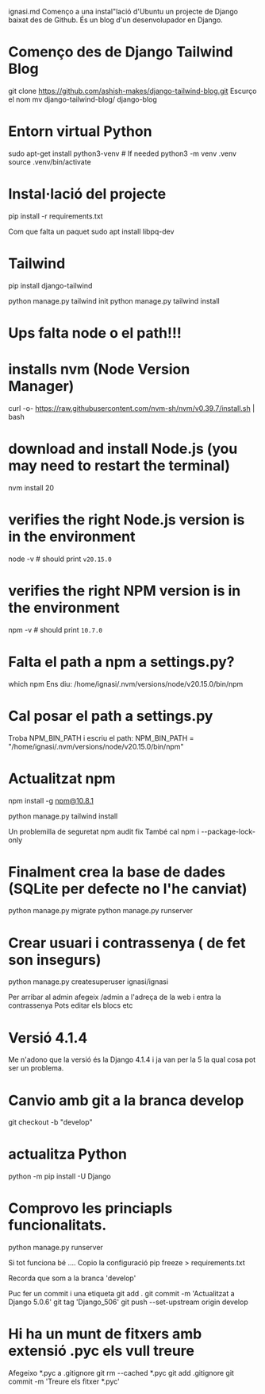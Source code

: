ignasi.md
Començo a una instal"lació d'Ubuntu un projecte de Django baixat des de Github.
És un blog d'un desenvolupador en Django.

# Començo des de Django Tailwind Blog
git clone https://github.com/ashish-makes/django-tailwind-blog.git
Escurço el nom
mv django-tailwind-blog/ django-blog

# Entorn virtual Python
sudo apt-get install python3-venv    # If needed
python3 -m venv .venv
source .venv/bin/activate
 
# Instal·lació del projecte
pip install -r requirements.txt

Com que falta un paquet
sudo apt install libpq-dev 

# Tailwind
pip install django-tailwind

python manage.py tailwind init
python manage.py tailwind install

# Ups falta node o el path!!!
# installs nvm (Node Version Manager)
curl -o- https://raw.githubusercontent.com/nvm-sh/nvm/v0.39.7/install.sh | bash

# download and install Node.js (you may need to restart the terminal)
nvm install 20

# verifies the right Node.js version is in the environment
node -v # should print `v20.15.0`

# verifies the right NPM version is in the environment
npm -v # should print `10.7.0`

# Falta el path a npm a settings.py?
which npm 
Ens diu:
/home/ignasi/.nvm/versions/node/v20.15.0/bin/npm

# Cal posar el path a settings.py
Troba NPM_BIN_PATH i escriu el path:
NPM_BIN_PATH = "/home/ignasi/.nvm/versions/node/v20.15.0/bin/npm"

# Actualitzat npm
npm install -g npm@10.8.1

python manage.py tailwind install

Un problemilla de seguretat
npm audit fix
També cal 
npm i --package-lock-only
# Finalment crea la base de dades (SQLite per defecte no l'he canviat)

python manage.py migrate
python manage.py runserver

# Crear usuari i contrassenya ( de fet son insegurs)
python manage.py createsuperuser
ignasi/ignasi

Per arribar al admin afegeix /admin a l'adreça de la web i entra la contrassenya
Pots editar els blocs etc

# Versió 4.1.4
Me n'adono que la versió és la Django 4.1.4 i ja van per la 5 la qual cosa pot ser un problema. 

# Canvio amb git a la branca develop
git checkout -b "develop"

# actualitza Python
python -m pip install -U Django
# Comprovo les princiapls funcionalitats.
python manage.py runserver

Si tot funciona bé .... 
Copio la configuració
pip freeze > requirements.txt

Recorda que som a la branca 'develop'

Puc fer un commit i una etiqueta
git add .
git commit -m 'Actualitzat a Django 5.0.6'
git tag 'Django_506'
git push --set-upstream origin develop


# Hi ha un munt de fitxers amb extensió .pyc els vull treure 
Afegeixo *.pyc a .gitignore
git rm --cached *.pyc
git add .gitignore
git commit -m 'Treure els fitxer *.pyc'
